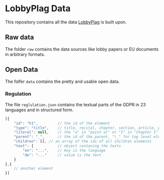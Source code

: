 # LobbyPlag Data

This repository contains all the data [LobbyPlag](http://www.lobbyplag.eu/) is built upon.

## Raw data

The folder `raw` contains the data sources like lobby papers or EU documents in arbitrary formats.

## Open Data

The folfer `data` contains the pretty and usable open data.

### Regulation

The file `reglulation.json` contains the textual parts of the GDPR in 23 languages and in structured form.

```` javascript
[{
	"id": "h1", 		// the id of the element
	"type": "title",	// title, recital, chapter, section, article, paragraph, point or text
	"literal": null,	// the "a" in "point a)" or "I" in "Chapter I"
	"parent": "_",		// the id of the parent, "\_" for top level elements
	"children": [],	// an array of the ids of all children elements
	"text": {			// object contaning the texts
		"en": "...",	// key is the language
		"de": "..."		// value is the text
	}
},{
	// another element
}]
````

